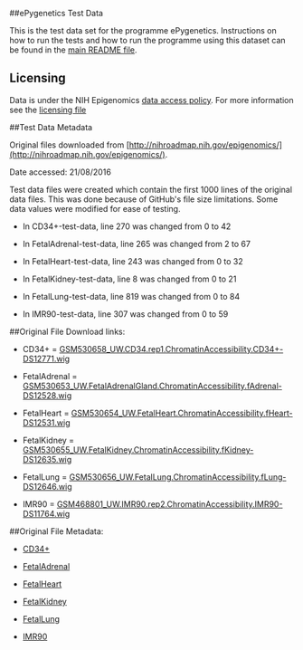 ##ePygenetics Test Data

This is the test data set for the programme ePygenetics. Instructions on how to run the tests and how to run the programme using this dataset can be found in the [main README file](https://github.com/UOA-MEDSCI-736/CallumChalmers29-crispy-disco/blob/master/README.md).

## Licensing

Data is under the NIH Epigenomics [data access policy](https://www.drugabuse.gov/funding/funding-opportunities/nih-common-fund/epigenomics-data-access-policies). For more information see the [licensing file](https://github.com/UOA-MEDSCI-736/CallumChalmers29-crispy-disco/blob/master/LICENSE.txt)

##Test Data Metadata

Original files downloaded from [http://nihroadmap.nih.gov/epigenomics/](http://nihroadmap.nih.gov/epigenomics/).

Date accessed: 21/08/2016

Test data files were created which contain the first 1000 lines of the original data files. This was done because of GitHub's file size limitations. Some data values were modified for ease of testing.

 - In CD34+-test-data, line 270 was changed from 0 to 42

 - In FetalAdrenal-test-data, line 265 was changed from 2 to 67

 - In FetalHeart-test-data, line 243 was changed from 0 to 32

 - In FetalKidney-test-data, line 8 was changed from 0 to 21

 - In FetalLung-test-data, line 819 was changed from 0 to 84

 - In IMR90-test-data, line 307 was changed from 0 to 59

##Original File Download links:

 - CD34+ = [GSM530658_UW.CD34.rep1.ChromatinAccessibility.CD34+-DS12771.wig](https://www.ncbi.nlm.nih.gov/geo/download/?acc=GSM530658&format=file&file=GSM530658%5FUW%2ECD34%2EChromatinAccessibility%2ECD34%2B%2DDS12771%2Ewig%2Egz)

 - FetalAdrenal = [GSM530653_UW.FetalAdrenalGland.ChromatinAccessibility.fAdrenal-DS12528.wig](https://www.ncbi.nlm.nih.gov/geo/download/?acc=GSM530653&format=file&file=GSM530653%5FUW%2EFetalAdrenalGland%2EChromatinAccessibility%2EfAdrenal%2DDS12528%2Ewig%2Egz)

 - FetalHeart = [GSM530654_UW.FetalHeart.ChromatinAccessibility.fHeart-DS12531.wig](https://www.ncbi.nlm.nih.gov/geo/download/?acc=GSM530654&format=file&file=GSM530654%5FUW%2EFetalHeart%2EChromatinAccessibility%2EfHeart%2DDS12531%2Ewig%2Egz)

 - FetalKidney = [GSM530655_UW.FetalKidney.ChromatinAccessibility.fKidney-DS12635.wig](https://www.ncbi.nlm.nih.gov/geo/download/?acc=GSM530655&format=file&file=GSM530655%5FUW%2EFetalKidney%2EChromatinAccessibility%2EfKidney%2DDS12635%2Ewig%2Egz)

 - FetalLung = [GSM530656_UW.FetalLung.ChromatinAccessibility.fLung-DS12646.wig](https://www.ncbi.nlm.nih.gov/geo/download/?acc=GSM530656&format=file&file=GSM530656%5FUW%2EFetalLung%2EChromatinAccessibility%2EfLung%2DDS12646%2Ewig%2Egz)

 - IMR90 = [GSM468801_UW.IMR90.rep2.ChromatinAccessibility.IMR90-DS11764.wig](https://www.ncbi.nlm.nih.gov/geo/download/?acc=GSM468801&format=file&file=GSM468801%5FUW%2EIMR90%2Erep2%2EChromatinAccessibility%2EIMR90%2DDS11764%2Ewig%2Egz)

##Original File Metadata:

 - [CD34+](https://www.ncbi.nlm.nih.gov/geo/query/acc.cgi?acc=GSM530658)

 - [FetalAdrenal](https://www.ncbi.nlm.nih.gov/geo/query/acc.cgi?acc=GSM530653)

 - [FetalHeart](https://www.ncbi.nlm.nih.gov/geo/query/acc.cgi?acc=GSM530654)

 - [FetalKidney](https://www.ncbi.nlm.nih.gov/geo/query/acc.cgi?acc=GSM530655)

 - [FetalLung](https://www.ncbi.nlm.nih.gov/geo/query/acc.cgi?acc=GSM530656)

 - [IMR90](https://www.ncbi.nlm.nih.gov/geo/query/acc.cgi?acc=GSM468801)





